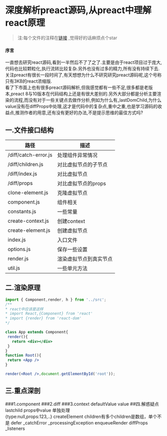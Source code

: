# 深度解析preact源码,从preact中理解react原理

>注:每个文件的注释在[链接](https://github.com/yujingwyh/preact-source-annotation) ,觉得好的话麻烦点个star 
#### 序言
一直想去研究react源码,看到一半然后不了了之了.主要是由于react项目过于庞大,代码也比较颗粒化,执行流转比较复杂.另外也没有过多的精力,所有没有持续下去.关注preact有很长一段时间了,有天想想为什么不研究研究preact源码呢,这个号称只有3KB的react浓缩版.<br />
看了下市面上也有很多preact源码解析,但我感觉都有一些不足,很多都是老版本,preact 8与10版本在代码结构上还是有很大差别的.另外大部分都是分析主要渲染的流程,而没有对于一些关键点去做作分析,例如为什么有_lastDomChild,为什么value没有在diffProps中处理,这才是代码中的复杂点,重中之重,也是学习源码的收益点,推测作者的用意,还有没有更好的办法,不是提示思维的最佳方式吗?
## 一.文件接口结构
路径 | 描述
---|---
/diff/catch-error.js  | 处理组件异常情况
/diff/children.js | 对比虚拟节点的子节点
/diff/index.js | 对比虚拟节点
/diff/props |  对比虚拟节点的props
clone-element.js | 克隆虚拟节点
component.js | 组件相关
constants.js | 一些常量
create-context.js | 创建context
create-element.js | 创建虚拟节点
index.js | 入口文件
options.js | 保存一些设置
render.js | 渲染虚拟节点到真实节点
util.js | 一些单元方法
## 二.渲染原理
```jsx
import { Component,render, h } from '../src';
/**
* react中应该是这样
* import React,{Component} from 'react'
* import {render} from 'react-dom'
*/

class App extends Component{
 render(){
   return <div></div>
 }
}
function Root(){
 return <App />
}

render(<Root />,document.getElementById('root'));
```


## 三.重点深剖
###1.component
###2.diff
###3.context
defaultValue
value
##四.解惑疑点
lastchild 
props中value 单独处理    
{type:null,props:123,..}
createElement children有多个children是数组，单个不是
defer
_catchError _processingException enqueueRender
diffProps _listeners

